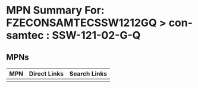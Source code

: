 



# MPN Summary For: FZECONSAMTECSSW1212GQ > con-samtec : SSW-121-02-G-Q

## MPNs
  

|MPN|Direct Links|Search Links|
| :--- | :--- | :--- |
||||
